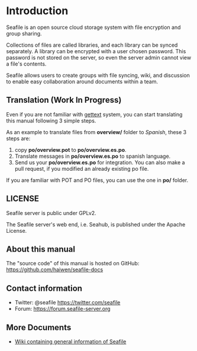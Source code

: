 # Introduction

Seafile is an open source cloud storage system with file encryption and group sharing. 

Collections of files are called libraries, and each library can be synced separately. A library can be encrypted with a user chosen password. This password is not stored on the server, so even the server admin cannot view a file's contents.

Seafile allows users to create groups with file syncing, wiki, and discussion to enable easy collaboration around documents within a team.

## Translation (Work In Progress)

Even if you are not familiar with [gettext](https://en.wikipedia.org/wiki/Gettext) system, you can start translating this manual following 3 simple steps.

As an example to translate files from **overview/** folder to *Spanish*, these 3 steps are:

1. copy **po/overview.pot** to  **po/overview.es.po**.
1. Translate messages in **po/overview.es.po** to spanish language.
1. Send us your **po/overview.es.po** for integration. You can also make a pull request, if you modified an already existing po file.


If you are familiar with POT and PO files, you can use the one in **po/** folder.

## LICENSE

Seafile server is public under GPLv2.

The Seafile server's web end, i.e. Seahub, is published under the Apache License.

## About this manual

The "source code" of this manual is hosted on GitHub: https://github.com/haiwen/seafile-docs

## Contact information

* Twitter: @seafile https://twitter.com/seafile
* Forum: https://forum.seafile-server.org

## More Documents

* [Wiki containing general information of Seafile](https://seacloud.cc/group/3/wiki/)


